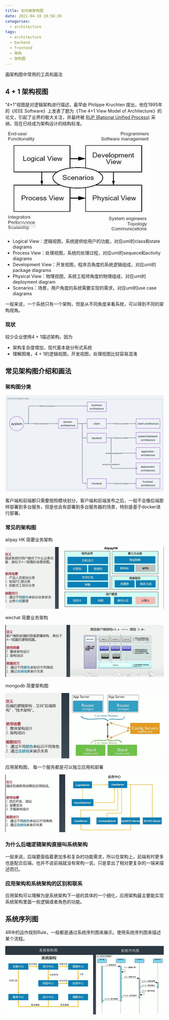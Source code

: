 ```yaml
---
title: 如何画架构图
date: 2021-04-10 19:58:30
categories:
  - architecture
tags:
  - architecture
  - backend
  - frontend
  - 架构
  - 架构图
---
```


画架构图中常用的工具和画法

<!-- more -->

## 4 + 1 架构视图

“4+1”视图是对逻辑架构进行描述，最早由 Philippe Kruchten 提出，他在1995年的《IEEE Software》上发表了题为《The 4+1 View Model of Architecture》的论文，引起了业界的极大关注，并最终被 [RUP (Rational Unified Process)](https://baike.baidu.com/item/%20RUP/8924595?fromModule=lemma_inlink) 采纳，现在已经成为架构设计的结构标准。

![](/pics/architecture/architecture-diagrams-1.jpeg)

- Logical View：逻辑视图，系统提供给用户的功能，对应uml的class和state diagrams
- Process View：处理视图，系统的处理过程，对应uml的sequece和activity diagrams
- Development View：开发视图，程序员角度的系统逻辑组成，对应uml的package diagrams
- Physical View：物理视图，系统工程师角度的物理组成，对应uml的deployment diagram
- Scenarios：场景，用户角度的系统需要实现的需求，对应uml的use case diagrams

一般来说，一个系统只有一个架构，但是从不同角度来看系统，可以得到不同的架构视角。

### 现状

较少企业使用4 + 1描述架构，因为

- 架构复杂度增加，现代基本是分布式系统
- 理解困难，4 + 1的逻辑视图，开发视图，处理视图比较容易混淆


## 常见架构图介绍和画法

### 架构图分类

![](/pics/architecture/architecture-diagrams-2.png)

客户端和前端都只需要按照模块划分，客户端和前端发布之后，一般不会像后端那样部署到多台服务，但是也会有部署到多台服务器的场景，特别是基于docker进行部署。

### 常见的架构图

alipay HK 简要业务架构

![](/pics/architecture/architecture-diagrams-3.png)


wechat 简要业务架构

![](/pics/architecture/architecture-diagrams-4.png)

mongodb 简要架构图

![](/pics/architecture/architecture-diagrams-5.png)



应用架构图， 每一个服务都是可以独立应用和部署

![](/pics/architecture/architecture-diagrams-6.png)

### 为什么后端逻辑架构直接叫系统架构

一般来说，后端要面临着更加多和复杂的功能需求，所以在架构上，前端有时更多也是配合后端，也并不说前端就没有架构一说，只是拿出了相对更复杂的一端来描述而已。

### 应用架构和系统架构的区别和联系

应用架构可以理解为是系统架构下一层的具体的一个细化，应用架构最主要能实现系统架构里面一些逻辑或者角色的功能。

## 系统序列图

4R中的运作规则Rule，一般都是通过系统序列图来展示。使用系统序列图来描述某个流程。

![](/pics/architecture/architecture-diagrams-7.png)
